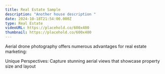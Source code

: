 ```yaml
---
title: Real Estate Sample
description: "Another house description "
date: 2024-10-18T21:54:00.000Z
type: Real Estate
videoURL: https://placehold.co/600x400
thumbnail: https://placehold.co/600x400
---
```

Aerial drone photography offers numerous advantages for real estate marketing:

Unique Perspectives: Capture stunning aerial views that showcase property size and layout
